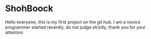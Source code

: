 # ShohBoock

Hello everyone, this is my first project on the git hub. I am a novice programmer started recently, do not judge strictly, thank you for your attention
